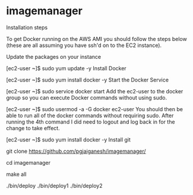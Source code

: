 # imagemanager


Installation steps

To get Docker running on the AWS AMI you should follow the steps below (these are all assuming you have ssh'd on to the EC2 instance).

Update the packages on your instance

[ec2-user ~]$ sudo yum update -y
Install Docker

[ec2-user ~]$ sudo yum install docker -y
Start the Docker Service

[ec2-user ~]$ sudo service docker start
Add the ec2-user to the docker group so you can execute Docker commands without using sudo.

[ec2-user ~]$ sudo usermod -a -G docker ec2-user
You should then be able to run all of the docker commands without requiring sudo. After running the 4th command I did need to logout and log back in for the change to take effect.

[ec2-user ~]$ sudo yum install docker -y
Install git

git clone https://github.com/pgjaiganesh/imagemanager/

cd imagemanager

make all

./bin/deploy
./bin/deploy1
./bin/deploy2
